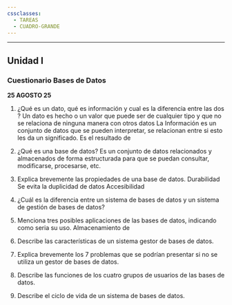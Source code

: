 ```yaml
---
cssclasses:
  - TAREAS
  - CUADRO-GRANDE
---
```

---
## Unidad I
### Cuestionario Bases de Datos
__25 AGOSTO 25__

1. ¿Qué es un dato, qué es información y cual es la diferencia entre las dos ?
	Un dato es hecho o un valor que puede ser de cualquier tipo y que no se relaciona de ninguna manera con otros datos
	La Información es un conjunto de datos que se pueden interpretar, se relacionan entre si esto les da un significado.
	Es el resultado de 
	 
2. ¿Qué es una base de datos?
	Es un conjunto de datos relacionados y almacenados de forma estructurada para que se puedan consultar, modificarse, procesarse, etc.
	
3. Explica brevemente las propiedades de una base de datos.
	Durabilidad
	Se evita la duplicidad de datos
	Accesibilidad 
	
4. ¿Cuál es la diferencia entre un sistema de bases de datos y un sistema de gestión de bases de datos?


5. Menciona tres posibles aplicaciones de las bases de datos, indicando como seria su uso.
Almacenamiento de 


6. Describe las características de un sistema gestor de bases de datos.


7. Explica brevemente los 7 problemas que se podrían presentar si no se utiliza un gestor de bases de datos.


8. Describe las funciones de los cuatro grupos de usuarios de las bases de datos.


9. Describe el ciclo de vida de un sistema de bases de datos.
